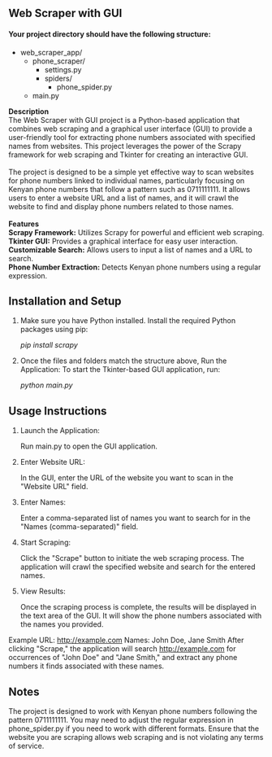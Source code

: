 <h2>Web Scraper with GUI</h2>
<!DOCTYPE html>
<html lang="en">
<head>
    <meta charset="UTF-8">
    <meta name="viewport" content="width=device-width, initial-scale=1.0">
    
</head>
<body>
    <h4>Your project directory should have the following structure:</h4>
    <ul>
        <li class="folder">web_scraper_app/
            <ul>
                <li class="folder">phone_scraper/
                    <ul>
                        <li>settings.py</li>
                        <li class="folder">spiders/
                            <ul>
                                <li>phone_spider.py</li>
                            </ul>
                        </li>
                    </ul>
                </li>
                <li>main.py</li>
            </ul>
        </li>
    </ul>
</body>
</html>


<strong>Description</strong><br>
The Web Scraper with GUI project is a Python-based application that combines web scraping and a graphical user interface (GUI) to provide a user-friendly tool for extracting phone numbers associated with specified names from websites. This project leverages the power of the Scrapy framework for web scraping and Tkinter for creating an interactive GUI.
<br><br>
The project is designed to be a simple yet effective way to scan websites for phone numbers linked to individual names, particularly focusing on Kenyan phone numbers that follow a pattern such as 0711111111. It allows users to enter a website URL and a list of names, and it will crawl the website to find and display phone numbers related to those names.
<br><br>
<strong>Features</strong><br>
<strong>Scrapy Framework:</strong> Utilizes Scrapy for powerful and efficient web scraping.<br>
<strong>Tkinter GUI:</strong> Provides a graphical interface for easy user interaction.<br>
<strong>Customizable Search:</strong> Allows users to input a list of names and a URL to search.<br>
<strong>Phone Number Extraction:</strong> Detects Kenyan phone numbers using a regular expression.<br>

<h2>Installation and Setup</h2>

1. Make sure you have Python installed. Install the required Python packages using pip:

   <i>pip install scrapy</i>

2. Once the files and folders match the structure above, Run the Application: To start the Tkinter-based GUI application, run:

   <i>python main.py</i>


<h2>Usage Instructions</h2>

1. Launch the Application:

    Run main.py to open the GUI application.

2. Enter Website URL:

    In the GUI, enter the URL of the website you want to scan in the "Website URL" field.

3. Enter Names:

    Enter a comma-separated list of names you want to search for in the "Names (comma-separated)" field.

4. Start Scraping:

    Click the "Scrape" button to initiate the web scraping process. The application will crawl the specified website and search for the entered names.

5. View Results:

    Once the scraping process is complete, the results will be displayed in the text area of the GUI. It will show the phone numbers associated with the names you provided.

Example
URL: http://example.com
Names: John Doe, Jane Smith
After clicking "Scrape," the application will search http://example.com for occurrences of "John Doe" and "Jane Smith," and extract any phone numbers it finds associated with these names.


<h2>Notes</h2>
The project is designed to work with Kenyan phone numbers following the pattern 0711111111. You may need to adjust the regular expression in phone_spider.py if you need to work with different formats.
Ensure that the website you are scraping allows web scraping and is not violating any terms of service.
